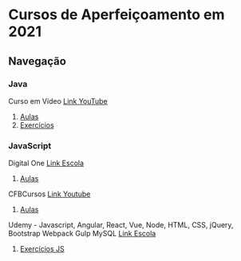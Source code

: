 # Cursos de Aperfeiçoamento em 2021

## Navegação

### Java
Curso em Vídeo
[Link YouTube](https://youtube.com/playlist?list=PLHz_AreHm4dkI2ZdjTwZA4mPMxWTfNSpR)
1. [Aulas](/Java/CursoEmVideo/Aulas)
2. [Exercícios](/Java/CursoEmVideo/Tarefas)

### JavaScript
Digital One
[Link Escola](https://digitalinnovation.one/)
1. [Aulas](/JavaScript/DigitalOne_JavaScript)

CFBCursos
[Link Youtube](https://www.youtube.com/playlist?list=PLx4x_zx8csUj3IbPQ4_X5jis_SkCol3eC)
1. [Aulas](/JavaScript/CFBCursos)

Udemy - Javascript, Angular, React, Vue, Node, HTML, CSS, jQuery, Bootstrap Webpack Gulp MySQL
[Link Escola](https://www.udemy.com/)
1. [Exercícios JS](/JavaScript/Udemy-WebCompleto/Exercicios-JS/Fundamentos/)
